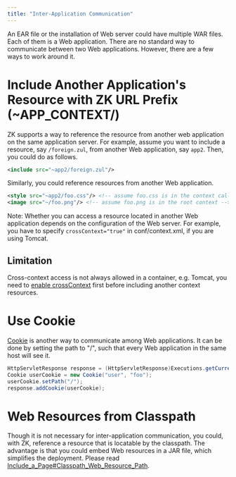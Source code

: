 ```yaml
---
title: "Inter-Application Communication"
---
```




An EAR file or the installation of Web server could have multiple WAR
files. Each of them is a Web application. There are no standard way to
communicate between two Web applications. However, there are a few ways
to work around it.

# Include Another Application's Resource with ZK URL Prefix (~APP_CONTEXT/)

ZK supports a way to reference the resource from another web application
on the same application server. For example, assume you want to include
a resource, say `/foreign.zul`, from another Web application, say
`app2`. Then, you could do as follows.

```xml
<include src="~app2/foreign.zul"/>
```

Similarly, you could reference resources from another Web application.

```xml
<style src="~app2/foo.css"/> <!-- assume foo.css is in the context called app2 --> 
<image src="~/foo.png"/> <!-- assume foo.png is in the root context -->
```

Note: Whether you can access a resource located in another Web
application depends on the configuration of the Web server. For example,
you have to specify `crossContext="true"` in conf/context.xml, if you
are using Tomcat.

## Limitation

Cross-context access is not always allowed in a container, e.g. Tomcat,
you need to [enable crossContext](https://tomcat.apache.org/tomcat-9.0-doc/config/context.html)
first before including another context resources.

# Use Cookie

[Cookie](http://en.wikipedia.org/wiki/HTTP_cookie) is another way to
communicate among Web applications. It can be done by setting the path
to "/", such that every Web application in the same host will see it.

```java
HttpServletResponse response = (HttpServletResponse)Executions.getCurrent().getNativeResponse();
Cookie userCookie = new Cookie("user", "foo");
userCookie.setPath("/");
response.addCookie(userCookie);
```

# Web Resources from Classpath

Though it is not necessary for inter-application communication, you
could, with ZK, reference a resource that is locatable by the classpath.
The advantage is that you could embed Web resources in a JAR file, which
simplifies the deployment. Please read
[Include_a_Page#Classpath_Web_Resource_Path]({{site.baseurl}}/zk_dev_ref/ui_composing/include_a_page#Classpath_Web_Resource_Path).
